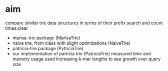 # aim
compare similar trie data structures in terms of their prefix search and count times:clear
- marisa-trie package (MarisaTrie)
- naive trie, from class with slight optimizations (NaiveTrie)
- patricia-trie package (PytriciaTrie)
- our implementation of patricia trie (PatriciaTrie)
measured time and memory usage
used increasing k-mer lengths to see growth over query size
